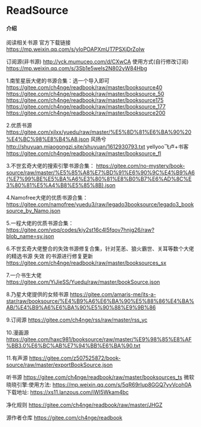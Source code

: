 # ReadSource

#### 介绍
阅读相关书源
官方下载链接
https://mp.weixin.qq.com/s/yIoPOAPXmUT7PSXjDrZoIw

订阅源(非书源)
http://yck.mumuceo.com/d/CXwCA
    使用方式(自行修改订阅)
    https://mp.weixin.qq.com/s/3Sb1e5weIs2N802yW84Hbg


1.南笙星辰大佬的书源合集：选一个导入即可
https://gitee.com/ch4nge/readbook/raw/master/booksource40
https://gitee.com/ch4nge/readbook/raw/master/booksource_50
https://gitee.com/ch4nge/readbook/raw/master/booksource175
https://gitee.com/ch4nge/readbook/raw/master/booksource_177
https://gitee.com/ch4nge/readbook/raw/master/booksource200

2.优质书源
https://gitee.com/xjlxx/yuedu/raw/master/%E5%8D%81%E6%BA%90%20%E4%BC%98%E8%B4%A8.json
风扬兮
http://shuyuan.miaogongzi.site/shuyuan/1612930793.txt
yellyoo飞卢+书客
https://gitee.com/ch4nge/readbook/raw/master/booksource_fl

3.不世玄奇大佬的搜索引擎书源合集：
https://gitee.com/no-mystery/book-source/raw/master/%E5%85%A8%E7%BD%91%E6%90%9C%E4%B9%A6(%E7%99%BE%E5%BA%A6%E3%80%81%E8%B0%B7%E6%AD%8C%E3%80%81%E5%A4%B8%E5%85%8B).json

4.Namofree大佬的优质书源合集：
https://gitee.com/namofree/yuedu3/raw/legado3booksource/legado3_booksource_by_Namo.json

5.一程大佬的优质书源合集：
https://gitee.com/vpq/codes/kiy2st16c4l5fqov7hnjg26/raw?blob_name=sy.json

6.不世玄奇大佬整合的失效书源修复合集，针对芜恙、狼火霸世、关耳等数个大佬的精选书源 失效 的书源进行修复更新
https://gitee.com/ch4nge/readbook/raw/master/booksources_sx

7.一介书生大佬
https://gitee.com/YiJieSS/Yuedu/raw/master/bookSource.json

8.乃星大佬提供的女频书源
https://gitee.com/amaris-me/its-a-star/raw/booksource/%E4%B9%A6%E6%BA%90%E5%88%86%E4%BA%AB/%E4%B9%A6%E6%BA%90%E5%90%88%E9%9B%86

9.订阅源
https://gitee.com/ch4nge/rss/raw/master/rss_yc

10.漫画源
https://gitee.com/haxc981/booksource/raw/master/%E9%98%85%E8%AF%BB3.0%E6%BC%AB%E7%94%BB%E6%BA%90.txt

11.有声源
https://gitee.com/z507525872/book-source/raw/master/exportBookSource.json

听书源
https://gitee.com/ch4nge/readbook/raw/master/booksources_ts
微软晓晓引擎:使用方法:
https://mp.weixin.qq.com/s/5qR69rIup8GGQ7yvVcoh0A
下载地址:
https://xs11.lanzous.com/iWI5Wkam4bc


净化规则
https://gitee.com/ch4nge/readbook/raw/master/JHGZ

源作者仓库
https://gitee.com/ch4nge/readbook